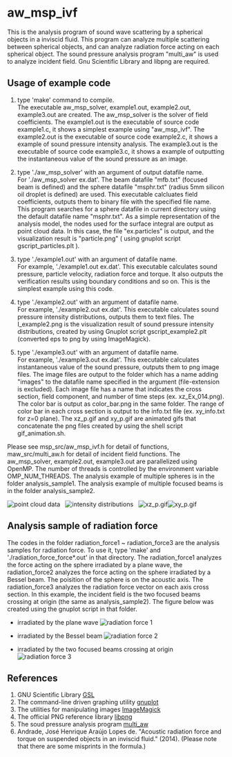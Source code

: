 # aw_msp_ivf
This is the analysis program of sound wave scattering by a spherical objects in a inviscid fluid. 
This program can analyze multiple scattering between spherical objects, and can analyze radiation force acting on each spherical object. 
The sound pressure analysis program "multi_aw" is used to analyze incident field.
Gnu Scientific Library and libpng are required.

## Usage of example code  
1. type 'make' command to compile.  
   The executable aw_msp_solver, example1.out, example2.out, example3.out are created.
   The aw_msp_solver is the solver of field coefficients. 
   The example1.out is the executable of source code example1.c, it shows a simplest example using "aw_msp_ivf". 
   The example2.out is the executable of source code example2.c, it shows a example of sound pressure intensity analysis. 
   The example3.out is the executable of source code example3.c, it shows a example of outputting the instantaneous value of the sound pressure as an image.

2. type './aw_msp_solver' with an argument of output datafile name.  
   For './aw_msp_solver ex.dat'. 
   The beam datafile "mfb.txt" (focused beam is defined) and the sphere datafile "msphr.txt" (radius 5mm silicon oil droplet is defined) are used. 
   This executable calcluates field coefficients, outputs them to binary file with the specified file name. 
   This program searches for a sphere datafile in current directory using the default datafile name "msphr.txt". 
   As a simple representation of the analysis model, the nodes used for the surface integral are output as point cloud data. 
   In this case, the file "ex.particles" is output, and the visualization result is "particle.png" ( using gnuplot script gscript_particles.plt ).

3. type './example1.out' with an argument of datafile name.  
   For example, './example1.out ex.dat'. 
   This executable calculates sound pressure, particle velocity, radiation force and torque. 
   It also outputs the verification results using boundary conditions and so on.
   This is the simplest example using this code.
   
4. type './example2.out' with an argument of datafile name.  
   For example, './example2.out ex.dat'. 
   This executable calculates sound pressure intensity distributions, outputs them to text files. 
   The I_example2.png is the visualization result of sound pressure intensity distributions, created by using Gnuplot script gscript_example2.plt
   (converted eps to png by using ImageMagick).
   
5. type './example3.out' with an argument of datafile name.  
   For example, './example3.out ex.dat'. 
   This executable calculates instantaneous value of the sound pressure, outputs them to png image files. 
   The image files are output to the folder which has a name adding "images" to the datafile name specified in the argument (file-extension is excluded). 
   Each image file has a name that indicates the cross section, field component, and number of time steps (ex. xz_Ex_014.png). 
   The color bar is output as color_bar.png in the same folder.
   The range of color bar in each cross section is output to the info.txt file (ex. xy_info.txt for z=0 plane). 
   The xz_p.gif and xy_p.gif are animated gifs that concatenate the png files created by using the shell script gif_animation.sh.

Please see msp_src/aw_msp_ivf.h for detail of functions, maw_src/multi_aw.h for detail of incident field functions. 
The aw_msp_solver, example2.out, example3.out are parallelized using OpenMP. 
The number of threads is controlled by the environment variable OMP_NUM_THREADS. 
The analysis example of multiple spheres is in the folder analysis_sample1.
The analysis example of multiple focused beams is in the folder analysis_sample2.

![point cloud data](particles.png "nodes for surface integral (particles.png)")  
![intensity distributions](I_example2.png "intensity distributions (I_example2.png)")  
![xz_p.gif](xz_p.gif "instantaneous value of the p on y=0 plane (xz_p.gif)")![xy_p.gif](xy_p.gif "instantaneous value of the p on z=0 plane (xy_p.gif)")  


## Analysis sample of radiation force  

The codes in the folder radiation_force1 ~ radiation_force3 are the analysis samples for radiation force. 
To use it, type 'make' and './radiation_force_force*.out' in that directory. 
The radiation_force1 analyzes the force acting on the sphere irradiated by a plane wave, 
the radiation_force2 analyzes the force acting on the sphere irradiated by a Bessel beam. 
The poisition of the sphere is on the acoustic axis.
The radiation_force3 analyzes the radiation force vector on each axis cross section. 
In this example, the incident field is the two focused beams crossing at origin (the same as analysis_sample2).
The figure below was created using the gnuplot script in that folder. 

* irradiated by the plane wave
![radiation force 1](radiation_force1/radiation_force1.png "result of radiation_force1 (radiation_force1/radiation_foece1.png)")  
  
* irradiated by the Bessel beam
![radiation force 2](radiation_force2/radiation_force2.png "result of radiation_force2 (radiation_force2/radiation_foece2.png)")   
  
* irradiated by the two focused beams crossing at origin
![radiation force 3](radiation_force3/radiation_force3.png "result of radiation_force3 (radiation_force3/radiation_foece3.png)")  


## References

1. GNU Scientific Library [GSL](https://www.gnu.org/software/gsl/)  
2. The command-line driven graphing utility [gnuplot](http://www.gnuplot.info/)  
3. The utilities for manipulating images [ImageMagick](https://imagemagick.org/)  
4. The official PNG reference library [libpng](http://www.libpng.org/pub/png/libpng.html)  
5. The soud pressure analysis program [multi_aw](https://github.com/akohta/multi_aw/)  
6. Andrade, José Henrique Araújo Lopes de. "Acoustic radiation force and torque on suspended objects in an inviscid fluid." (2014).
   (Please note that there are some misprints in the formula.)
